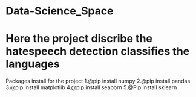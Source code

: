 # Data-Science_Space 
# Here the project discribe the hatespeech detection classifies the languages

Packages install for the project
1.@pip install numpy
2.@pip install pandas
3.@pip install matplotlib
4.@pip install seaborn
5.@Pip install sklearn

